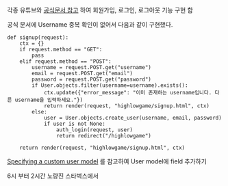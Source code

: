 각종 유튜브와
[공식문서 참고](https://docs.djangoproject.com/en/2.1/topics/auth/default/)
하여 회원가입, 로그인, 로그아웃 기능 구현 함

공식 문서에 Username 중복 확인이 없어서 다음과 같이 구현했다. 
```buildoutcfg
def signup(request):
    ctx = {}
    if request.method == "GET":
        pass
    elif request.method == "POST":
        username = request.POST.get("username")
        email = request.POST.get("email")
        password = request.POST.get("password")
        if User.objects.filter(username=username).exists():
            ctx.update({"error_message": "이미 존재하는 username입니다. 다른 username을 입력하세요."})
            return render(request, "highlowgame/signup.html", ctx)
        else:
            user = User.objects.create_user(username, email, password)
            if user is not None:
                auth_login(request, user)
                return redirect("/highlowgame")

    return render(request, "highlowgame/signup.html", ctx)
```


[Specifying a custom user model](https://docs.djangoproject.com/en/2.1/topics/auth/customizing/#specifying-a-custom-user-model)
를 참고하여 User model에 field 추가하기 



6시 부터 2시간 노량진 스타벅스에서